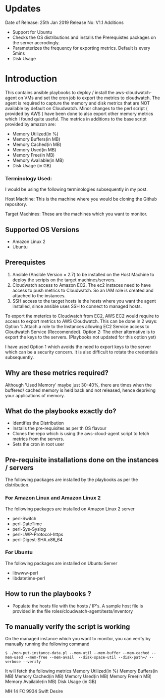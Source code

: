 # Updates
Date of Release: 25th Jan 2019
Release No: V1.1
Additions
- Support for Ubuntu
- Checks the OS distributions and installs the Prerequistes packages on the server accrodingly.
- Parameterizes the frequency for exporting metrics. Default is every 5mins
- Disk Usage

# Introduction
This contains ansible playbooks to deploy / install the aws-cloudwatch-agent on VMs and set the cron job to export the metrics to cloudwatch.
The agent is required to capture the memory and disk metrics that are NOT available by default on Cloudwatch.
Minor changes to the perl script ( provided by AWS ) have been done to also export other memory metrics which I found quite useful. The metrics in additions to the base script provided by amazon are:
- Memory Utilized(in %)
- Memory Buffers(in MB)
- Memory Cached(in MB)
- Memory Used(in MB)
- Memory Free(in MB)
- Memory Available(in MB)
- Disk Usage (in GB)

### Terminology Used:
I would be using the following terminologies subsequently in my post.

Host Machine: This is the machine where you would be cloning the Github repository.

Target Machines: These are the machines which you want to monitor.

## Supported OS Versions
- Amazon Linux 2
- Ubuntu

## Prerequistes
1. Ansible (Ansible Version = 2.7) to be installed on the Host Machine to deploy the scripts on the target machines/servers.
2. Cloudwatch access to Amazon EC2. The ec2 instaces need to have access to push metrics to Cloudwatch. So an IAM role is created and attached to the instances.
3. SSH access to the tacget hosts ie the hosts where you want the agent installed, since ansible uses SSH to connect to managed hosts.

To export the meterics to Cloudwatch from EC2, AWS EC2 would require to access to export metrics to AWS Cloudwatch.
This can be done in 2 ways:
Option 1: Attach a role to the Instances allowing EC2 Service access to Cloudwatch Service (Reccomended).
Option 2: The other alternative is to export the keys to the servers. (Playbooks not updated for this option yet)  

I have used Option 1 which avoids the need to export keys to the server which can be a security concern. It is also difficult to rotate the credentials subsequently.

## Why are these metrics required?
Although 'Used Memory' maybe just 30-40%, there are times when the buffered/ cached memory is held back and not released, hence depriving your applications of memory.

## What do the playbooks exactly do?
- Identifies the Distribution
- Installs the pre-requisites as per th OS flavour
- Clones the repo which is using the aws-cloud-agent script to fetch metrics from the servers.
- Sets the cron in root user

## Pre-requisite installations done on the instances / servers
The following packages are installed by the playbooks as per the distribution.

### For Amazon Linux and Amazon Linux 2
The following packages are installed on Amazon Linux 2 server
- perl-Switch
- perl-DateTime
- perl-Sys-Syslog
- perl-LWP-Protocol-https
- perl-Digest-SHA.x86_64

### For Ubuntu
The following packages are installed on Ubuntu Server
- libwww-perl
- libdatetime-perl

## How to run the playbooks ?
- Populate the hosts file with the hosts / IP's. A sample host file is provided in the
file roles/cloudwatch-agent/tests/inventory


## To manually verify the script is working

On the managed instance which you want to monitor, you can verify by manually running the following command

`$ ./mon-put-instance-data.pl --mem-util --mem-buffer --mem-cached --mem-used --mem-free --mem-avail  --disk-space-util --disk-path=/ --verbose --verify`

It will fetch the following metrics
Memory Utilized(in %)
Memory Buffers(in MB)
Memory Cached(in MB)
Memory Used(in MB)
Memory Free(in MB)
Memory Available(in MB)
Disk Usage (in GB)

MH 14 FC 9934
Swift Desire
